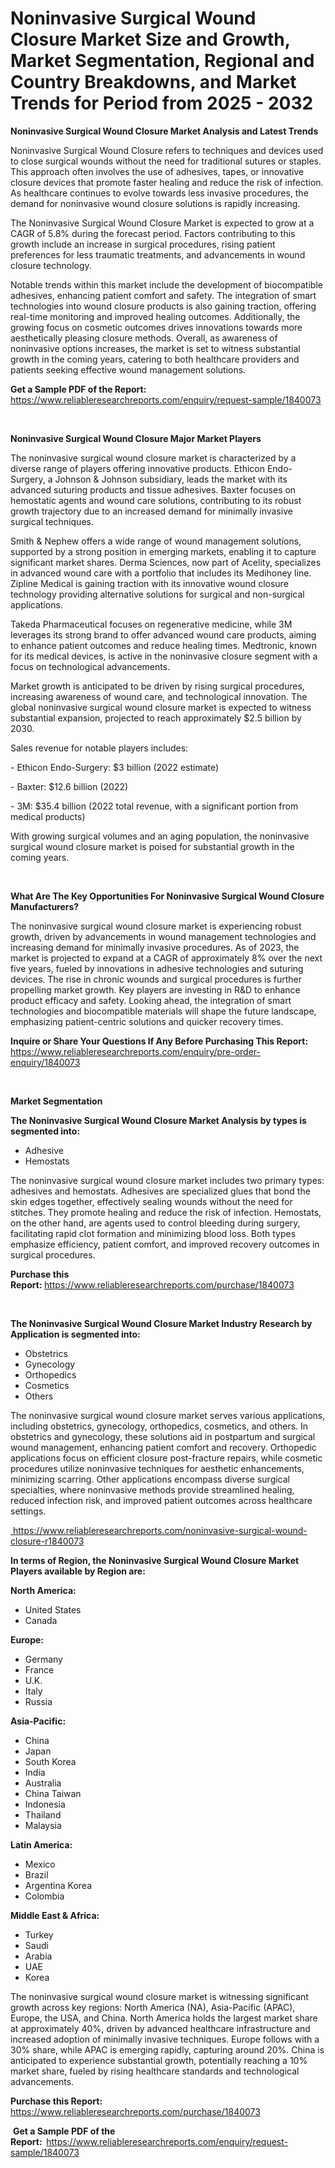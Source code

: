 <p><h1>Noninvasive Surgical Wound Closure Market Size and Growth, Market Segmentation, Regional and Country Breakdowns, and Market Trends for Period from 2025 -  2032</h1></p><p><strong>Noninvasive Surgical Wound Closure Market Analysis and Latest Trends</strong></p>
<p><p>Noninvasive Surgical Wound Closure refers to techniques and devices used to close surgical wounds without the need for traditional sutures or staples. This approach often involves the use of adhesives, tapes, or innovative closure devices that promote faster healing and reduce the risk of infection. As healthcare continues to evolve towards less invasive procedures, the demand for noninvasive wound closure solutions is rapidly increasing.</p><p>The Noninvasive Surgical Wound Closure Market is expected to grow at a CAGR of 5.8% during the forecast period. Factors contributing to this growth include an increase in surgical procedures, rising patient preferences for less traumatic treatments, and advancements in wound closure technology. </p><p>Notable trends within this market include the development of biocompatible adhesives, enhancing patient comfort and safety. The integration of smart technologies into wound closure products is also gaining traction, offering real-time monitoring and improved healing outcomes. Additionally, the growing focus on cosmetic outcomes drives innovations towards more aesthetically pleasing closure methods. Overall, as awareness of noninvasive options increases, the market is set to witness substantial growth in the coming years, catering to both healthcare providers and patients seeking effective wound management solutions.</p></p>
<p><strong>Get a Sample PDF of the Report:&nbsp;</strong> <a href="https://www.reliableresearchreports.com/enquiry/request-sample/1840073?utm_campaign=2202&utm_medium=2&utm_source=Github&utm_content=ia&utm_term=19042025&utm_id=noninvasive-surgical-wound-closure">https://www.reliableresearchreports.com/enquiry/request-sample/1840073</a></p>
<p>&nbsp;</p>
<p><strong>Noninvasive Surgical Wound Closure Major Market Players</strong></p>
<p><p>The noninvasive surgical wound closure market is characterized by a diverse range of players offering innovative products. Ethicon Endo-Surgery, a Johnson & Johnson subsidiary, leads the market with its advanced suturing products and tissue adhesives. Baxter focuses on hemostatic agents and wound care solutions, contributing to its robust growth trajectory due to an increased demand for minimally invasive surgical techniques.</p><p>Smith & Nephew offers a wide range of wound management solutions, supported by a strong position in emerging markets, enabling it to capture significant market shares. Derma Sciences, now part of Acelity, specializes in advanced wound care with a portfolio that includes its Medihoney line. Zipline Medical is gaining traction with its innovative wound closure technology providing alternative solutions for surgical and non-surgical applications.</p><p>Takeda Pharmaceutical focuses on regenerative medicine, while 3M leverages its strong brand to offer advanced wound care products, aiming to enhance patient outcomes and reduce healing times. Medtronic, known for its medical devices, is active in the noninvasive closure segment with a focus on technological advancements.</p><p>Market growth is anticipated to be driven by rising surgical procedures, increasing awareness of wound care, and technological innovation. The global noninvasive surgical wound closure market is expected to witness substantial expansion, projected to reach approximately $2.5 billion by 2030.</p><p>Sales revenue for notable players includes:</p><p>- Ethicon Endo-Surgery: $3 billion (2022 estimate)</p><p>- Baxter: $12.6 billion (2022)</p><p>- 3M: $35.4 billion (2022 total revenue, with a significant portion from medical products)</p><p>With growing surgical volumes and an aging population, the noninvasive surgical wound closure market is poised for substantial growth in the coming years.</p></p>
<p>&nbsp;</p>
<p><strong>What Are The Key Opportunities For Noninvasive Surgical Wound Closure Manufacturers?</strong></p>
<p><p>The noninvasive surgical wound closure market is experiencing robust growth, driven by advancements in wound management technologies and increasing demand for minimally invasive procedures. As of 2023, the market is projected to expand at a CAGR of approximately 8% over the next five years, fueled by innovations in adhesive technologies and suturing devices. The rise in chronic wounds and surgical procedures is further propelling market growth. Key players are investing in R&D to enhance product efficacy and safety. Looking ahead, the integration of smart technologies and biocompatible materials will shape the future landscape, emphasizing patient-centric solutions and quicker recovery times.</p></p>
<p><strong>Inquire or Share Your Questions If Any Before Purchasing This Report:</strong> <a href="https://www.reliableresearchreports.com/enquiry/pre-order-enquiry/1840073?utm_campaign=2202&utm_medium=2&utm_source=Github&utm_content=ia&utm_term=19042025&utm_id=noninvasive-surgical-wound-closure">https://www.reliableresearchreports.com/enquiry/pre-order-enquiry/1840073</a></p>
<p>&nbsp;</p>
<p><strong>Market Segmentation</strong></p>
<p><strong>The Noninvasive Surgical Wound Closure Market Analysis by types is segmented into:</strong></p>
<p><ul><li>Adhesive</li><li>Hemostats</li></ul></p>
<p><p>The noninvasive surgical wound closure market includes two primary types: adhesives and hemostats. Adhesives are specialized glues that bond the skin edges together, effectively sealing wounds without the need for stitches. They promote healing and reduce the risk of infection. Hemostats, on the other hand, are agents used to control bleeding during surgery, facilitating rapid clot formation and minimizing blood loss. Both types emphasize efficiency, patient comfort, and improved recovery outcomes in surgical procedures.</p></p>
<p><strong>Purchase this Report:&nbsp;</strong><a href="https://www.reliableresearchreports.com/purchase/1840073?utm_campaign=2202&utm_medium=2&utm_source=Github&utm_content=ia&utm_term=19042025&utm_id=noninvasive-surgical-wound-closure">https://www.reliableresearchreports.com/purchase/1840073</a></p>
<p>&nbsp;</p>
<p><strong>The Noninvasive Surgical Wound Closure Market Industry Research by Application is segmented into:</strong></p>
<p><ul><li>Obstetrics</li><li>Gynecology</li><li>Orthopedics</li><li>Cosmetics</li><li>Others</li></ul></p>
<p><p>The noninvasive surgical wound closure market serves various applications, including obstetrics, gynecology, orthopedics, cosmetics, and others. In obstetrics and gynecology, these solutions aid in postpartum and surgical wound management, enhancing patient comfort and recovery. Orthopedic applications focus on efficient closure post-fracture repairs, while cosmetic procedures utilize noninvasive techniques for aesthetic enhancements, minimizing scarring. Other applications encompass diverse surgical specialties, where noninvasive methods provide streamlined healing, reduced infection risk, and improved patient outcomes across healthcare settings.</p></p>
<p><a href="https://www.reliableresearchreports.com/noninvasive-surgical-wound-closure-r1840073?utm_campaign=2202&utm_medium=2&utm_source=Github&utm_content=ia&utm_term=19042025&utm_id=noninvasive-surgical-wound-closure">&nbsp;https://www.reliableresearchreports.com/noninvasive-surgical-wound-closure-r1840073</a></p>
<p><strong>In terms of Region, the Noninvasive Surgical Wound Closure Market Players available by Region are:</strong></p>
<p>
    <p> <strong> North America: </strong>
        <ul>
            <li>United States</li>
            <li>Canada</li>
        </ul>
        </p> 
    <p> <strong> Europe: </strong>
        <ul>
            <li>Germany</li>
            <li>France</li>
            <li>U.K.</li>
            <li>Italy</li>
            <li>Russia</li>
        </ul>
        </p> 
    <p> <strong> Asia-Pacific: </strong>
        <ul>
            <li>China</li>
            <li>Japan</li>
            <li>South Korea</li>
            <li>India</li>
            <li>Australia</li>
            <li>China Taiwan</li>
            <li>Indonesia</li>
            <li>Thailand</li>
            <li>Malaysia</li>
        </ul>
        </p> 
    <p> <strong> Latin America: </strong>
        <ul>
            <li>Mexico</li>
            <li>Brazil</li>
            <li>Argentina Korea</li>
            <li>Colombia</li>
        </ul>
        </p> 
    <p> <strong> Middle East & Africa: </strong>
        <ul>
            <li>Turkey</li>
            <li>Saudi</li>
            <li>Arabia</li>
            <li>UAE</li>
            <li>Korea</li>
        </ul>
    </p>
    </p>
<p><p>The noninvasive surgical wound closure market is witnessing significant growth across key regions: North America (NA), Asia-Pacific (APAC), Europe, the USA, and China. North America holds the largest market share at approximately 40%, driven by advanced healthcare infrastructure and increased adoption of minimally invasive techniques. Europe follows with a 30% share, while APAC is emerging rapidly, capturing around 20%. China is anticipated to experience substantial growth, potentially reaching a 10% market share, fueled by rising healthcare standards and technological advancements.</p></p>
<p><strong>Purchase this Report: </strong><a href="https://www.reliableresearchreports.com/purchase/1840073?utm_campaign=2202&utm_medium=2&utm_source=Github&utm_content=ia&utm_term=19042025&utm_id=noninvasive-surgical-wound-closure">https://www.reliableresearchreports.com/purchase/1840073</a></p>
<p>&nbsp;<strong>Get a Sample PDF of the Report:&nbsp;&nbsp;</strong><a href="https://www.reliableresearchreports.com/enquiry/request-sample/1840073?utm_campaign=2202&utm_medium=2&utm_source=Github&utm_content=ia&utm_term=19042025&utm_id=noninvasive-surgical-wound-closure">https://www.reliableresearchreports.com/enquiry/request-sample/1840073</a></p>
<p><strong></strong></p>
<p><p></p><p></p><p></p></p>